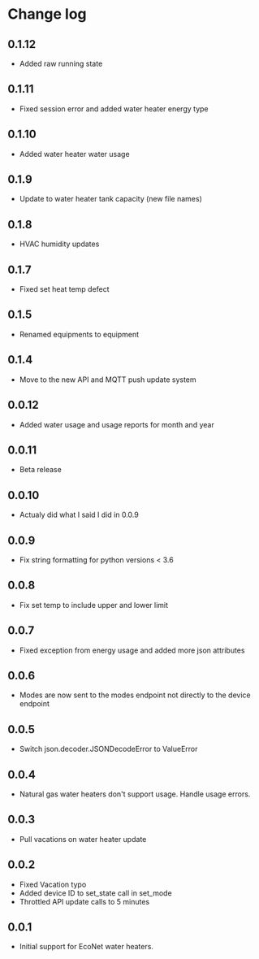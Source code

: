 # Change log

## 0.1.12
- Added raw running state

## 0.1.11
- Fixed session error and added water heater energy type

## 0.1.10
- Added water heater water usage

## 0.1.9
- Update to water heater tank capacity (new file names)

## 0.1.8
- HVAC humidity updates

## 0.1.7
- Fixed set heat temp defect

## 0.1.5
- Renamed equipments to equipment

## 0.1.4
- Move to the new API and MQTT push update system

## 0.0.12
- Added water usage and usage reports for month and year

## 0.0.11
- Beta release

## 0.0.10
- Actualy did what I said I did in 0.0.9

## 0.0.9
- Fix string formatting for python versions < 3.6

## 0.0.8
- Fix set temp to include upper and lower limit

## 0.0.7
- Fixed exception from energy usage and added more json attributes

## 0.0.6
- Modes are now sent to the modes endpoint not directly to the device endpoint

## 0.0.5
- Switch json.decoder.JSONDecodeError to ValueError

## 0.0.4
- Natural gas water heaters don't support usage. Handle usage errors.

## 0.0.3
- Pull vacations on water heater update

## 0.0.2
- Fixed Vacation typo
- Added device ID to set_state call in set_mode
- Throttled API update calls to 5 minutes

## 0.0.1
- Initial support for EcoNet water heaters.
